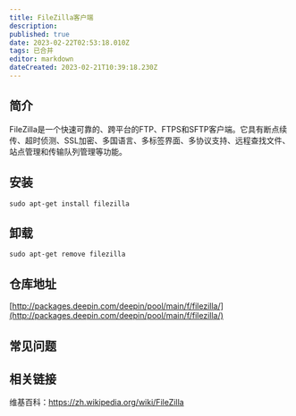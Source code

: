```yaml
---
title: FileZilla客户端
description: 
published: true
date: 2023-02-22T02:53:18.010Z
tags: 已合并
editor: markdown
dateCreated: 2023-02-21T10:39:18.230Z
---
```


## 简介

FileZilla是一个快速可靠的、跨平台的FTP、FTPS和SFTP客户端。它具有断点续传、超时侦测、SSL加密、多国语言、多标签界面、多协议支持、远程查找文件、站点管理和传输队列管理等功能。

## 安装

`sudo apt-get install filezilla`

## 卸载

`sudo apt-get remove filezilla`

## 仓库地址

[http://packages.deepin.com/deepin/pool/main/f/filezilla/](http://packages.deepin.com/deepin/pool/main/f/filezilla/)


## 常见问题


## 相关链接

维基百科：https://zh.wikipedia.org/wiki/FileZilla